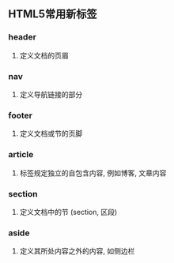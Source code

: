 ## HTML5常用新标签

### header

1. 定义文档的页眉



### nav

1. 定义导航链接的部分



### footer

1. 定义文档或节的页脚



### article

1. 标签规定独立的自包含内容, 例如博客, 文章内容



### section

1. 定义文档中的节 (section, 区段)



### aside

1. 定义其所处内容之外的内容, 如侧边栏



